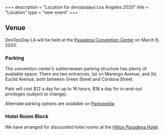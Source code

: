 +++
description = "Location for devopsdays Los Angeles 2020"
title = "Location"
type = "new-event"
+++
<h2>Venue</h2>

DevOpsDay LA will be held at the <a href='http://pasadenacenter.visitpasadena.com'>Pasadena Convention Center</a> on March 6, 2020.

<h3>Parking</h2>

The convention center’s subterranean parking structure has plenty of available space. There are two entrances, (a) on Marengo Avenue, and (b) Euclid Avenue, both between Green Street and Cordova Street.

Park will cost $12 a day for up to 16 hours; $18 a day for in-and-out privileges (subject to change).

Alternate parking options are available on <a href='http://en.parkopedia.com/parking/pasadena_convention_center_east_green_street_pasadena_ca_united_states/?ac=1&country=US&lat=34.143823&lng=-118.1441489'>Parkopedia</a>

<h3>Hotel Room Block</h3>

We have arranged for discounted hotel rooms at the <a href='https://www.hilton.com/en/hi/groups/personalized/P/PASPHHF-LINUX-20200301/index.jhtml?WT.mc_id=POG'>Hilton Pasadena Hotel</a>.

<!-- Uncomment this only if you have set the coordinates for your location in the config yaml. Get Latitude and Longitude of a Point: http://itouchmap.com/latlong.html -->
<!-- {{< event_map >}} -->